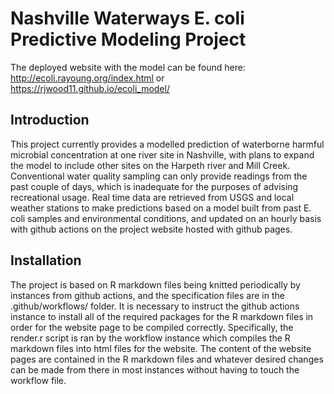 # Nashville Waterways E. coli Predictive Modeling Project

The deployed website with the model can be found here: http://ecoli.rayoung.org/index.html or https://rjwood11.github.io/ecoli_model/

## Introduction

This project currently provides a modelled prediction of waterborne harmful microbial concentration at one river site in Nashville, with plans to expand the model to
include other sites on the Harpeth river and Mill Creek. Conventional water quality sampling can only provide readings from the past couple of days, which is inadequate
for the purposes of advising recreational usage. Real time data are retrieved from USGS and local weather stations to make predictions based on a model built from past
E. coli samples and environmental conditions, and updated on an hourly basis with github actions on the project website hosted with github pages. 

## Installation

The project is based on R markdown files being knitted periodically by instances from github actions, and the specification files are in the .github/workflows/ folder.
It is necessary to instruct the github actions instance to install all of the required packages for the R markdown files in order for the website page to be compiled
correctly. Specifically, the render.r script is ran by the workflow instance which compiles the R markdown files into html files for the website. The content of the
website pages are contained in the R markdown files and whatever desired changes can be made from there in most instances without having to touch the workflow file.

